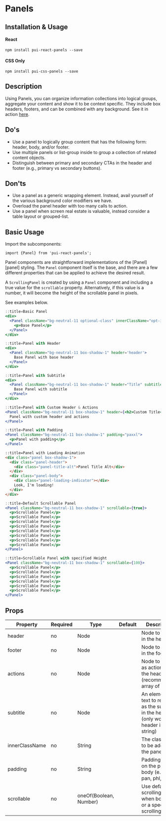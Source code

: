 # Panels

## Installation & Usage

#### React
`npm install pui-react-panels --save`

#### CSS Only
`npm install pui-css-panels --save`

## Description

Using Panels, you can organize information collections into logical groups, aggregate your content and show it to be context specific. They include box headers, footers, and can be combined with any background. See it in action [here](https://pui-pivots.cfapps.io/).

## Do's

- Use a panel to logically group content that has the following form: header, body, and/or footer.
- Use multiple panels or list-group inside to group a collection of related content objects.
- Distinguish between primary and secondary CTAs in the header and footer (e.g., primary vs secondary buttons).

## Don'ts

- Use a panel as a generic wrapping element. Instead, avail yourself of the various background color modifiers we have.
- Overload the panel header with too many calls to action.
- Use a panel when screen real estate is valuable, instead consider a table layout or grouped-list.

## Basic Usage

Import the subcomponents:

```
import {Panel} from 'pui-react-panels';
```

Panel components are straightforward implementations of the [Panel][panel] styling. The `Panel` component itself is the base, and there are a few different properties that can be applied to achieve the desired result. 

A `ScrollingPanel` is created by using a `Panel` component and including a true value for the `scrollable`
property. Alternatively, if this value is a number, it will become the height of the scrollable panel in pixels.

See examples below.

```jsx
::title=Basic Panel
<div>
  <Panel className="bg-neutral-11 optional-class" innerClassName="opt-inner-class">
    <p>Base Panel</p>
  </Panel>
</div>
```

```jsx
::title=Panel with Header
<div>
  <Panel className="bg-neutral-11 box-shadow-1" header='header'>
    Base Panel with base header
  </Panel>
</div>
```

```jsx
::title=Panel with Subtitle
<div>
  <Panel className="bg-neutral-11 box-shadow-1" header="Title" subtitle="subtitle">
    Base Panel with subtitle
  </Panel>
</div>
```

```jsx
::title=Panel with Custom Header & Actions
<Panel className="bg-neutral-11 box-shadow-1" header={<h2>Custom Title</h2>} actions={<div><button className="btn btn-default mrl">Go</button><button className="btn btn-default-alt">Stop</button></div>}>
  Panel with custom header and actions
</Panel>
```

```jsx
::title=Panel with Padding
<Panel className="bg-neutral-11 box-shadow-1" padding="paxxl">
  <p>Panel with padding</p>
</Panel>
```

```html
::title=Panel with Loading Animation
<div class="panel box-shadow-1">
  <div class="panel-header">
    <div class="panel-title-alt">Panel Title Alt</div>
  </div>
  <div class="panel-body">
    <div class="panel-loading-indicator"></div>
    Look, I'm loading!
  </div>
</div>
```

```jsx
::title=Default Scrollable Panel
<Panel className="bg-neutral-11 box-shadow-1" scrollable={true}>
  <p>Scrollable Panel</p>
  <p>Scrollable Panel</p>
  <p>Scrollable Panel</p>
  <p>Scrollable Panel</p>
  <p>Scrollable Panel</p>
  <p>Scrollable Panel</p>
  <p>Scrollable Panel</p>
  <p>Scrollable Panel</p>
</Panel>
```

```jsx
::title=Scrollable Panel with specified Height
<Panel className="bg-neutral-11 box-shadow-1" scrollable={100}>
  <p>Scrollable Panel</p>
  <p>Scrollable Panel</p>
  <p>Scrollable Panel</p>
  <p>Scrollable Panel</p>
  <p>Scrollable Panel</p>
  <p>Scrollable Panel</p>
</Panel>
```


## Props

Property | Required | Type | Default | Description
---------|----------|------|---------|------------
header         | no | Node                   | | Node to render in the header
footer         | no | Node                   | | Node to render in the footer
actions        | no | Node                   | | Node to render as actions in the header (recommended: array of nodes)
subtitle       | no | Node                   | | An element or text to render as the subtitle in the header (only works if header is a string)
innerClassName | no | String                 | | The className to be added on the panel body
padding        | no | String                 | | Padding to use on the panel body (e.g pam, pan, phl, ptl)
scrollable     | no | oneOf(Boolean, Number) | | Use default scrolling height when boolean or a specified scrolling height
